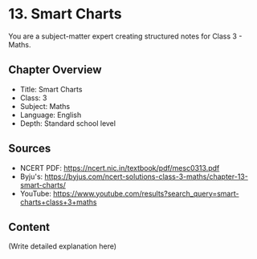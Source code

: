 # 13. Smart Charts

You are a subject-matter expert creating structured notes for Class 3 - Maths.

## Chapter Overview
- Title: Smart Charts
- Class: 3
- Subject: Maths
- Language: English
- Depth: Standard school level

## Sources
- NCERT PDF: https://ncert.nic.in/textbook/pdf/mesc0313.pdf
- Byju's: https://byjus.com/ncert-solutions-class-3-maths/chapter-13-smart-charts/
- YouTube: https://www.youtube.com/results?search_query=smart-charts+class+3+maths

## Content
(Write detailed explanation here)
